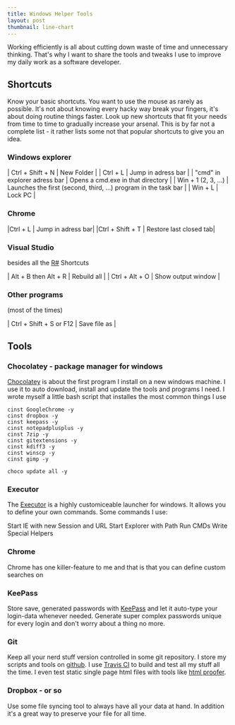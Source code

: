 ```yaml
---
title: Windows Helper Tools
layout: post
thumbnail: line-chart
---
```


Working efficiently is all about cutting down waste of time and unnecessary thinking. That's why I want to share the tools and tweaks I use to improve my daily work as a software developer.

## Shortcuts

Know your basic shortcuts. You want to use the mouse as rarely as possible. It's not about knowing every hacky way break your fingers, it's about doing routine things faster. Look up new shortcuts that fit your needs from time to time to gradually increase your arsenal. This is by far not a complete list - it rather lists some not that popular shortcuts to give you an idea.

### Windows explorer

| Ctrl + Shift + N | New Folder |
| Ctrl + L | Jump in adress bar |
| "cmd" in explorer adress bar | Opens a cmd.exe in that directory |
| Win + 1 (2, 3, ...) | Launches the first (second, third, ...) program in the task bar |
| Win + L | Lock PC |

### Chrome

|Ctrl + L | Jump in adress bar|
|Ctrl + Shift + T | Restore last closed tab|

### Visual Studio
besides all the [R#](https://www.jetbrains.com/resharper) Shortcuts

| Alt + B then Alt + R | Rebuild all |
| Ctrl + Alt + O | Show output window |

### Other programs
(most of the times)

| Ctrl + Shift + S or F12 | Save file as | 

## Tools
### Chocolatey - package manager for windows
[Chocolatey](https://chocolatey.org/) is about the first program I install on a new windows machine. I use it to auto download, install and update the tools and programs I need. I wrote myself a little bash script that installes the most common things I use

```
cinst GoogleChrome -y
cinst dropbox -y
cinst keepass -y
cinst notepadplusplus -y
cinst 7zip -y
cinst gitextensions -y
cinst kdiff3 -y
cinst winscp -y
cinst gimp -y

choco update all -y
```

### Executor
The [Executor](http://executor.dk/) is a highly customiceable launcher for windows. It allows you to define your own commands. Some commands I use:

Start IE with new Session and URL
Start Explorer with Path
Run CMDs
Write Special Helpers

### Chrome
Chrome has one killer-feature to me and that is that you can define custom searches on 

### KeePass
Store save, generated passwords with [KeePass](http://keepass.info/) and let it auto-type your login-data whenever needed. Generate super complex passwords unique for every login and don't worry about a thing no more.

### Git
Keep all your nerd stuff version controlled in some git repository. I store my scripts and tools on [github](https://github.com/). I use [Travis CI](https://travis-ci.org/) to build and test all my stuff all the time. I even test static single page html files with tools like [html proofer](https://github.com/gjtorikian/html-proofer).

### Dropbox - or so
Use some file syncing tool to always have all your data at hand. In addition it's a great way to preserve your file for all time.